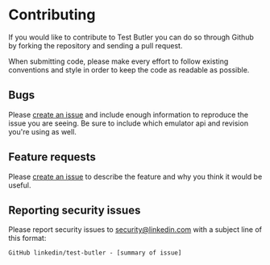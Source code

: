 # Contributing

If you would like to contribute to Test Butler you can do so through Github by forking the repository and sending a pull request.

When submitting code, please make every effort to follow existing conventions and style in order to keep the code as readable as possible.

## Bugs

Please [create an issue](https://github.com/linkedin/test-butler/issues/new) and include enough information to reproduce the issue you are seeing.
Be sure to include which emulator api and revision you're using as well.

## Feature requests

Please [create an issue](https://github.com/linkedin/test-butler/issues/new) to describe the feature and why you think it would be useful.

## Reporting security issues

Please report security issues to [security@linkedin.com](mailto:security@linkedin.com) with a subject line of this format:

`GitHub linkedin/test-butler - [summary of issue]`